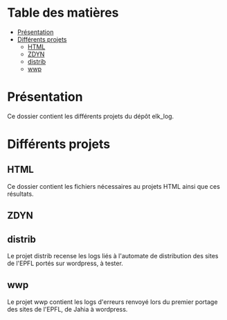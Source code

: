 # Table des matières

- [Présentation](#présentation)
- [Différents projets](#différents-projets)
  * [HTML](#html)
  * [ZDYN](#zdyn)
  * [distrib](#distrib)
  * [wwp](#wwp)

# Présentation

Ce dossier contient les différents projets du dépôt elk_log.

# Différents projets

## HTML

Ce dossier contient les fichiers nécessaires au projets HTML ainsi que ces résultats.

## ZDYN

## distrib

Le projet distrib recense les logs liés à l'automate de distribution des sites de l'EPFL portés sur wordpress, à tester.

## wwp

Le projet wwp contient les logs d'erreurs renvoyé lors du premier portage des sites de l'EPFL, de Jahia à wordpress.
